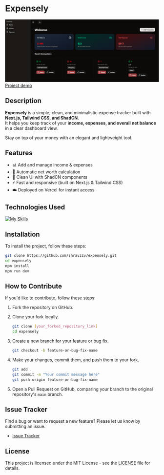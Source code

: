 # Expensely

![Project screenshot](public/expensely.png)  
[Project demo](https://expensely-money.vercel.app/)

## Description

**Expensely** is a simple, clean, and minimalistic expense tracker built with **Next.js, Tailwind CSS, and ShadCN**.  
It helps you keep track of your **income, expenses, and overall net balance** in a clear dashboard view.

Stay on top of your money with an elegant and lightweight tool.

## Features

- 📊 Add and manage income & expenses
- 🧮 Automatic net worth calculation
- 🎨 Clean UI with ShadCN components
- ⚡ Fast and responsive (built on Next.js & Tailwind CSS)
- ☁️ Deployed on Vercel for instant access

## Technologies Used

[![My Skills](https://skillicons.dev/icons?i=nextjs,react,ts,tailwind,vercel,git,github,vscode)](https://skillicons.dev)

## Installation

To install the project, follow these steps:

```bash
git clone https://github.com/shravzzv/expensely.git
cd expensely
npm install
npm run dev
```

## How to Contribute

If you'd like to contribute, follow these steps:

1. Fork the repository on GitHub.

2. Clone your fork locally.

   ```bash
   git clone [your_forked_repository_link]
   cd expensely
   ```

3. Create a new branch for your feature or bug fix.

   ```bash
   git checkout -b feature-or-bug-fix-name
   ```

4. Make your changes, commit them, and push them to your fork.

   ```bash
   git add .
   git commit -m "Your commit message here"
   git push origin feature-or-bug-fix-name
   ```

5. Open a Pull Request on GitHub, comparing your branch to the original repository's `main` branch.

## Issue Tracker

Find a bug or want to request a new feature? Please let us know by submitting an issue.

- [Issue Tracker](https://github.com/shravzzv/expensely/issues)

## License

This project is licensed under the MIT License - see the [LICENSE](LICENSE) file for details.

